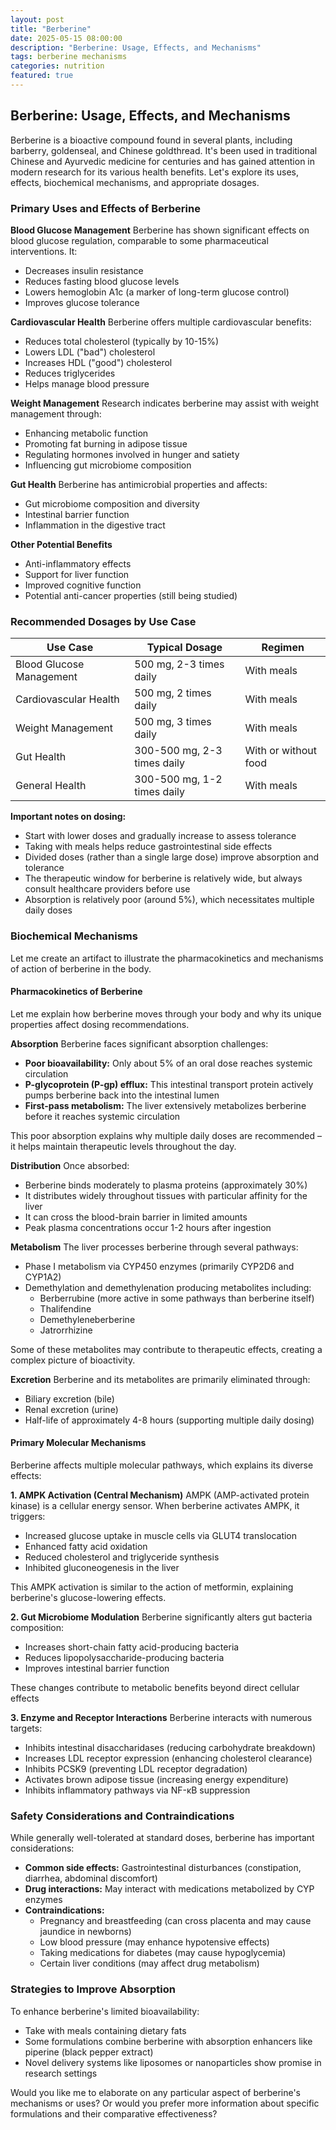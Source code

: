 ```yaml
---
layout: post
title: "Berberine"
date: 2025-05-15 08:00:00
description: "Berberine: Usage, Effects, and Mechanisms"
tags: berberine mechanisms
categories: nutrition
featured: true
---
```


## Berberine: Usage, Effects, and Mechanisms

Berberine is a bioactive compound found in several plants, including barberry, goldenseal, and Chinese goldthread. It's been used in traditional Chinese and Ayurvedic medicine for centuries and has gained attention in modern research for its various health benefits. Let's explore its uses, effects, biochemical mechanisms, and appropriate dosages.

### Primary Uses and Effects of Berberine

**Blood Glucose Management**
Berberine has shown significant effects on blood glucose regulation, comparable to some pharmaceutical interventions. It:

* Decreases insulin resistance
* Reduces fasting blood glucose levels
* Lowers hemoglobin A1c (a marker of long-term glucose control)
* Improves glucose tolerance

**Cardiovascular Health**
Berberine offers multiple cardiovascular benefits:

* Reduces total cholesterol (typically by 10-15%)
* Lowers LDL ("bad") cholesterol
* Increases HDL ("good") cholesterol
* Reduces triglycerides
* Helps manage blood pressure

**Weight Management**
Research indicates berberine may assist with weight management through:

* Enhancing metabolic function
* Promoting fat burning in adipose tissue
* Regulating hormones involved in hunger and satiety
* Influencing gut microbiome composition

**Gut Health**
Berberine has antimicrobial properties and affects:

* Gut microbiome composition and diversity
* Intestinal barrier function
* Inflammation in the digestive tract

**Other Potential Benefits**

* Anti-inflammatory effects
* Support for liver function
* Improved cognitive function
* Potential anti-cancer properties (still being studied)

### Recommended Dosages by Use Case

| Use Case                 | Typical Dosage        | Regimen             |
| ------------------------ | --------------------- | ------------------- |
| Blood Glucose Management | 500 mg, 2-3 times daily | With meals          |
| Cardiovascular Health    | 500 mg, 2 times daily   | With meals          |
| Weight Management        | 500 mg, 3 times daily   | With meals          |
| Gut Health               | 300-500 mg, 2-3 times daily | With or without food |
| General Health           | 300-500 mg, 1-2 times daily | With meals          |

**Important notes on dosing:**

* Start with lower doses and gradually increase to assess tolerance
* Taking with meals helps reduce gastrointestinal side effects
* Divided doses (rather than a single large dose) improve absorption and tolerance
* The therapeutic window for berberine is relatively wide, but always consult healthcare providers before use
* Absorption is relatively poor (around 5%), which necessitates multiple daily doses

### Biochemical Mechanisms

Let me create an artifact to illustrate the pharmacokinetics and mechanisms of action of berberine in the body.

#### Pharmacokinetics of Berberine

Let me explain how berberine moves through your body and why its unique properties affect dosing recommendations.

**Absorption**
Berberine faces significant absorption challenges:

* **Poor bioavailability:** Only about 5% of an oral dose reaches systemic circulation
* **P-glycoprotein (P-gp) efflux:** This intestinal transport protein actively pumps berberine back into the intestinal lumen
* **First-pass metabolism:** The liver extensively metabolizes berberine before it reaches systemic circulation

This poor absorption explains why multiple daily doses are recommended – it helps maintain therapeutic levels throughout the day.

**Distribution**
Once absorbed:

* Berberine binds moderately to plasma proteins (approximately 30%)
* It distributes widely throughout tissues with particular affinity for the liver
* It can cross the blood-brain barrier in limited amounts
* Peak plasma concentrations occur 1-2 hours after ingestion

**Metabolism**
The liver processes berberine through several pathways:

* Phase I metabolism via CYP450 enzymes (primarily CYP2D6 and CYP1A2)
* Demethylation and demethylenation producing metabolites including:
  * Berberrubine (more active in some pathways than berberine itself)
  * Thalifendine
  * Demethyleneberberine
  * Jatrorrhizine

Some of these metabolites may contribute to therapeutic effects, creating a complex picture of bioactivity.

**Excretion**
Berberine and its metabolites are primarily eliminated through:

* Biliary excretion (bile)
* Renal excretion (urine)
* Half-life of approximately 4-8 hours (supporting multiple daily dosing)

#### Primary Molecular Mechanisms

Berberine affects multiple molecular pathways, which explains its diverse effects:

**1. AMPK Activation (Central Mechanism)**
AMPK (AMP-activated protein kinase) is a cellular energy sensor. When berberine activates AMPK, it triggers:

* Increased glucose uptake in muscle cells via GLUT4 translocation
* Enhanced fatty acid oxidation
* Reduced cholesterol and triglyceride synthesis
* Inhibited gluconeogenesis in the liver

This AMPK activation is similar to the action of metformin, explaining berberine's glucose-lowering effects.

**2. Gut Microbiome Modulation**
Berberine significantly alters gut bacteria composition:

* Increases short-chain fatty acid-producing bacteria
* Reduces lipopolysaccharide-producing bacteria
* Improves intestinal barrier function

These changes contribute to metabolic benefits beyond direct cellular effects

**3. Enzyme and Receptor Interactions**
Berberine interacts with numerous targets:

* Inhibits intestinal disaccharidases (reducing carbohydrate breakdown)
* Increases LDL receptor expression (enhancing cholesterol clearance)
* Inhibits PCSK9 (preventing LDL receptor degradation)
* Activates brown adipose tissue (increasing energy expenditure)
* Inhibits inflammatory pathways via NF-κB suppression

### Safety Considerations and Contraindications

While generally well-tolerated at standard doses, berberine has important considerations:

* **Common side effects:** Gastrointestinal disturbances (constipation, diarrhea, abdominal discomfort)
* **Drug interactions:** May interact with medications metabolized by CYP enzymes
* **Contraindications:**
    * Pregnancy and breastfeeding (can cross placenta and may cause jaundice in newborns)
    * Low blood pressure (may enhance hypotensive effects)
    * Taking medications for diabetes (may cause hypoglycemia)
    * Certain liver conditions (may affect drug metabolism)

### Strategies to Improve Absorption

To enhance berberine's limited bioavailability:

* Take with meals containing dietary fats
* Some formulations combine berberine with absorption enhancers like piperine (black pepper extract)
* Novel delivery systems like liposomes or nanoparticles show promise in research settings

Would you like me to elaborate on any particular aspect of berberine's mechanisms or uses? Or would you prefer more information about specific formulations and their comparative effectiveness?